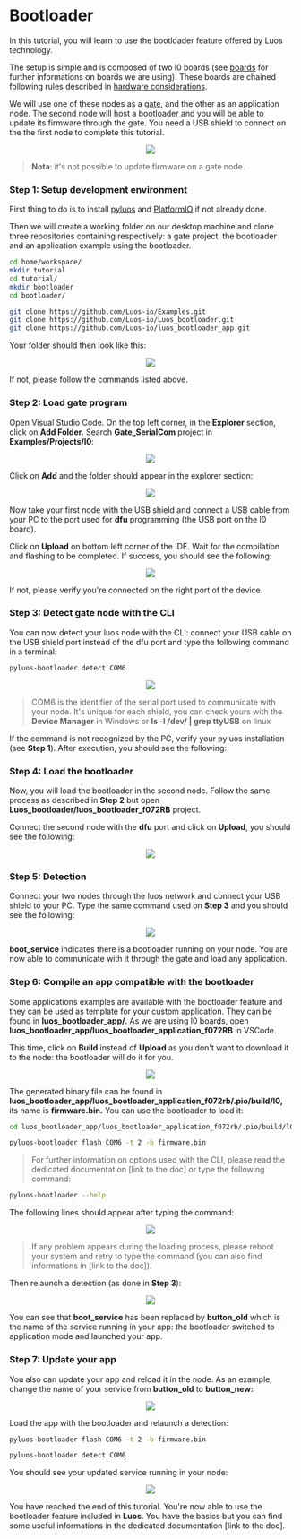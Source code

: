 # Bootloader

In this tutorial, you will learn to use the bootloader feature offered by Luos technology. 

The setup is simple and is composed of two l0 boards (see [boards](../luos-demo/demo.md) for further informations on boards we are using). These boards are chained following rules described in [hardware considerations](../../hardware-consideration/electronics.md).

We will use one of these nodes as a [gate](../../tools/gate.md), and the other as an application node. The second node will host a bootloader and you will be able to update its firmware through the gate. You need a USB shield to connect on the the first node to complete this tutorial.

<p align="center">
  <img src="../../../_assets/img/tutorials/bootloader/tutorial_setup.png">
</p>

> **Nota**: it's not possible to update firmware on a gate node.

### Step 1: Setup development environment

First thing to do is to install [pyluos](../../tools/pyluos.md) and [PlatformIO](../../get_started/getting_started.md) if not already done.

Then we will create a working folder on our desktop machine and clone three repositories containing respectively: a gate project, the bootloader and an application example using the bootloader.

```bash
cd home/workspace/ 
mkdir tutorial
cd tutorial/
mkdir bootloader
cd bootloader/

git clone https://github.com/Luos-io/Examples.git
git clone https://github.com/Luos-io/Luos_bootloader.git
git clone https://github.com/Luos-io/luos_bootloader_app.git
```

Your folder should then look like this:

<p align="center">
  <img src="../../../_assets/img/tutorials/bootloader/working_folder.png">
</p>

If not, please follow the commands listed above.

### Step 2: Load gate program

Open Visual Studio Code. On the top left corner, in the **Explorer** section, click on **Add Folder.** Search **Gate_SerialCom** project in **Examples/Projects/l0**:

<p align="center">
  <img src="../../../_assets/img/tutorials/bootloader/find_project.png">
</p>

Click on **Add** and the folder should appear in the explorer section: 

<p align="center">
  <img src="../../../_assets/img/tutorials/bootloader/Gate_project.png">
</p>

Now take your first node with the USB shield and connect a USB cable from your PC to the port used for **dfu** programming (the USB port on the l0 board). 

Click on **Upload** on bottom left corner of the IDE. Wait for the compilation and flashing to be completed. If success, you should see the following: 

<p align="center">
  <img src="../../../_assets/img/tutorials/bootloader/load_gate.png">
</p>

If not, please verify you're connected on the right port of the device.

### Step 3: Detect gate node with the CLI

You can now detect your luos node with the CLI: connect your USB cable on the USB shield port instead of the dfu port and type the following command in a terminal:

```bash
pyluos-bootloader detect COM6
```

<p align="center">
  <img src="../../../_assets/img/tutorials/bootloader/gate_detect.png">
</p>

> COM6 is the identifier of the serial port used to communicate with your node. It's unique for each shield, you can check yours with the **Device Manager** in Windows or **ls -l /dev/ | grep ttyUSB** on linux

If the command is not recognized by the PC, verify your pyluos installation (see **Step 1**). After execution, you should see the following:

### Step 4: Load the bootloader

Now, you will load the bootloader in the second node. Follow the same process as described in **Step 2** but open **Luos_bootloader/luos_bootloader_f072RB** project.

Connect the second node with the **dfu** port and click on **Upload**, you should see the following:

<p align="center">
  <img src="../../../_assets/img/tutorials/bootloader/load_bootloader.png">
</p>

### Step 5: Detection

Connect your two nodes through the luos network and connect your USB shield to your PC. Type the same command used on **Step 3** and you should see the following: 

<p align="center">
  <img src="../../../_assets/img/tutorials/bootloader/detect_bootloader.png">
</p>

**boot_service** indicates there is a bootloader running on your node. You are now able to communicate with it through the gate and load any application.

### Step 6: Compile an app compatible with the bootloader

Some applications examples are available with the bootloader feature and they can be used as template for your custom application. They can be found in **luos_bootloader_app/.** As we are using l0 boards, open **luos_bootloader_app/luos_bootloader_application_f072RB** in VSCode.

This time, click on **Build** instead of **Upload** as you don't want to download it to the node: the bootloader will do it for you. 

<p align="center">
  <img src="../../../_assets/img/tutorials/bootloader/application_build.png">
</p>

The generated binary file can be found in **luos_bootloader_app/luos_bootloader_application_f072rb/.pio/build/l0,** its name is **firmware.bin.** You can use the bootloader to load it: 

```bash
cd luos_bootloader_app/luos_bootloader_application_f072rb/.pio/build/l0

pyluos-bootloader flash COM6 -t 2 -b firmware.bin
```

> For further information on options used with the CLI, please read the dedicated documentation [link to the doc] or type the following command:

```bash
pyluos-bootloader --help
```

The following lines should appear after typing the command: 

<p align="center">
  <img src="../../../_assets/img/tutorials/bootloader/application_load.png">
</p>

> If any problem appears during the loading process, please reboot your system and retry to type the command (you can also find informations in [link to the doc]).

Then relaunch a detection (as done in **Step 3**): 

<p align="center">
  <img src="../../../_assets/img/tutorials/bootloader/detect_old_app.png">
</p>

You can see that **boot_service** has been replaced by **button_old** which is the name of the service running in your app: the bootloader switched to application mode and launched your app.

### Step 7: Update your app

You also can update your app and reload it in the node. As an example, change the name of your service from **button_old** to **button_new:**

<p align="center">
  <img src="../../../_assets/img/tutorials/bootloader/update_app_build.png">
</p>

Load the app with the bootloader and relaunch a detection:

```bash
pyluos-bootloader flash COM6 -t 2 -b firmware.bin

pyluos-bootloader detect COM6
```

You should see your updated service running in your node:

<p align="center">
  <img src="../../../_assets/img/tutorials/bootloader/detect_new_app.png">
</p>

You have reached the end of this tutorial. You're now able to use the bootloader feature included in **Luos**. You have the basics but you can find some useful informations in the dedicated documentation [link to the doc].